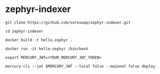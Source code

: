 # zephyr-indexer

`git clone https://github.com/soroswap/zephyr-indexer.git`

`cd zephyr-indexer`

`docker build -t hello-zephyr .`

`docker run -it hello-zephyr /bin/bash`

`export MERCURY_JWT=<YOUR_MERCURY_JWT_TOKEN>`

`mercury-cli --jwt $MERCURY_JWT --local false --mainnet false deploy`
